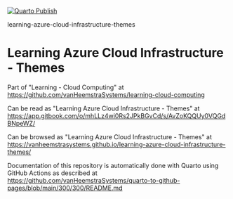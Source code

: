 [![Quarto Publish](https://github.com/vanHeemstraSystems/learning-azure-cloud-infrastructure-themes/actions/workflows/publish.yml/badge.svg)](https://github.com/vanHeemstraSystems/learning-azure-cloud-infrastructure-themes/actions/workflows/publish.yml)

learning-azure-cloud-infrastructure-themes
# Learning Azure Cloud Infrastructure - Themes

Part of "Learning - Cloud Computing" at https://github.com/vanHeemstraSystems/learning-cloud-computing

Can be read as "Learning Azure Cloud Infrastructure - Themes" at https://app.gitbook.com/o/mhLLz4wi0Rs2JPkBGvCd/s/AvZoKQQUy0VQGdBNpeWZ/

Can be browsed as "Learning Azure Cloud Infrastructure - Themes" at https://vanheemstrasystems.github.io/learning-azure-cloud-infrastructure-themes/

Documentation of this repository is automatically done with Quarto using GitHub Actions as described at https://github.com/vanHeemstraSystems/quarto-to-github-pages/blob/main/300/300/README.md

